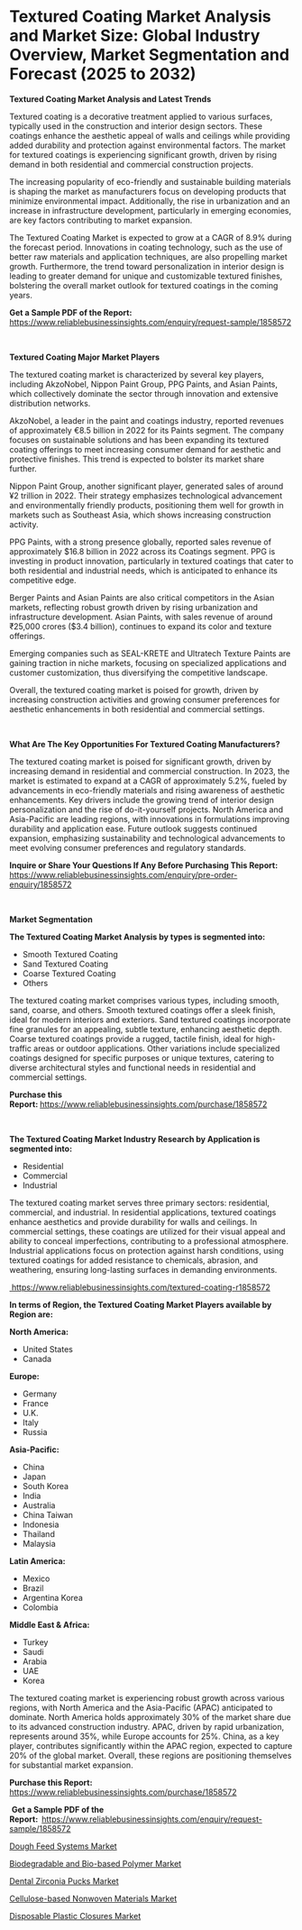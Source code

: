 <p><h1>Textured Coating Market Analysis and Market Size: Global Industry Overview, Market Segmentation and Forecast (2025 to 2032)</h1></p><p><strong>Textured Coating Market Analysis and Latest Trends</strong></p>
<p><p>Textured coating is a decorative treatment applied to various surfaces, typically used in the construction and interior design sectors. These coatings enhance the aesthetic appeal of walls and ceilings while providing added durability and protection against environmental factors. The market for textured coatings is experiencing significant growth, driven by rising demand in both residential and commercial construction projects. </p><p>The increasing popularity of eco-friendly and sustainable building materials is shaping the market as manufacturers focus on developing products that minimize environmental impact. Additionally, the rise in urbanization and an increase in infrastructure development, particularly in emerging economies, are key factors contributing to market expansion. </p><p>The Textured Coating Market is expected to grow at a CAGR of 8.9% during the forecast period. Innovations in coating technology, such as the use of better raw materials and application techniques, are also propelling market growth. Furthermore, the trend toward personalization in interior design is leading to greater demand for unique and customizable textured finishes, bolstering the overall market outlook for textured coatings in the coming years.</p></p>
<p><strong>Get a Sample PDF of the Report:&nbsp;</strong> <a href="https://www.reliablebusinessinsights.com/enquiry/request-sample/1858572?utm_campaign=60&utm_medium=2&utm_source=Github&utm_content=ia&utm_term=27032025&utm_id=textured-coating">https://www.reliablebusinessinsights.com/enquiry/request-sample/1858572</a></p>
<p>&nbsp;</p>
<p><strong>Textured Coating Major Market Players</strong></p>
<p><p>The textured coating market is characterized by several key players, including AkzoNobel, Nippon Paint Group, PPG Paints, and Asian Paints, which collectively dominate the sector through innovation and extensive distribution networks. </p><p>AkzoNobel, a leader in the paint and coatings industry, reported revenues of approximately €8.5 billion in 2022 for its Paints segment. The company focuses on sustainable solutions and has been expanding its textured coating offerings to meet increasing consumer demand for aesthetic and protective finishes. This trend is expected to bolster its market share further.</p><p>Nippon Paint Group, another significant player, generated sales of around ¥2 trillion in 2022. Their strategy emphasizes technological advancement and environmentally friendly products, positioning them well for growth in markets such as Southeast Asia, which shows increasing construction activity.</p><p>PPG Paints, with a strong presence globally, reported sales revenue of approximately $16.8 billion in 2022 across its Coatings segment. PPG is investing in product innovation, particularly in textured coatings that cater to both residential and industrial needs, which is anticipated to enhance its competitive edge.</p><p>Berger Paints and Asian Paints are also critical competitors in the Asian markets, reflecting robust growth driven by rising urbanization and infrastructure development. Asian Paints, with sales revenue of around ₹25,000 crores ($3.4 billion), continues to expand its color and texture offerings.</p><p>Emerging companies such as SEAL-KRETE and Ultratech Texture Paints are gaining traction in niche markets, focusing on specialized applications and customer customization, thus diversifying the competitive landscape.</p><p>Overall, the textured coating market is poised for growth, driven by increasing construction activities and growing consumer preferences for aesthetic enhancements in both residential and commercial settings.</p></p>
<p>&nbsp;</p>
<p><strong>What Are The Key Opportunities For Textured Coating Manufacturers?</strong></p>
<p><p>The textured coating market is poised for significant growth, driven by increasing demand in residential and commercial construction. In 2023, the market is estimated to expand at a CAGR of approximately 5.2%, fueled by advancements in eco-friendly materials and rising awareness of aesthetic enhancements. Key drivers include the growing trend of interior design personalization and the rise of do-it-yourself projects. North America and Asia-Pacific are leading regions, with innovations in formulations improving durability and application ease. Future outlook suggests continued expansion, emphasizing sustainability and technological advancements to meet evolving consumer preferences and regulatory standards.</p></p>
<p><strong>Inquire or Share Your Questions If Any Before Purchasing This Report:</strong> <a href="https://www.reliablebusinessinsights.com/enquiry/pre-order-enquiry/1858572?utm_campaign=60&utm_medium=2&utm_source=Github&utm_content=ia&utm_term=27032025&utm_id=textured-coating">https://www.reliablebusinessinsights.com/enquiry/pre-order-enquiry/1858572</a></p>
<p>&nbsp;</p>
<p><strong>Market Segmentation</strong></p>
<p><strong>The Textured Coating Market Analysis by types is segmented into:</strong></p>
<p><ul><li>Smooth Textured Coating</li><li>Sand Textured Coating</li><li>Coarse Textured Coating</li><li>Others</li></ul></p>
<p><p>The textured coating market comprises various types, including smooth, sand, coarse, and others. Smooth textured coatings offer a sleek finish, ideal for modern interiors and exteriors. Sand textured coatings incorporate fine granules for an appealing, subtle texture, enhancing aesthetic depth. Coarse textured coatings provide a rugged, tactile finish, ideal for high-traffic areas or outdoor applications. Other variations include specialized coatings designed for specific purposes or unique textures, catering to diverse architectural styles and functional needs in residential and commercial settings.</p></p>
<p><strong>Purchase this Report:&nbsp;</strong><a href="https://www.reliablebusinessinsights.com/purchase/1858572?utm_campaign=60&utm_medium=2&utm_source=Github&utm_content=ia&utm_term=27032025&utm_id=textured-coating">https://www.reliablebusinessinsights.com/purchase/1858572</a></p>
<p>&nbsp;</p>
<p><strong>The Textured Coating Market Industry Research by Application is segmented into:</strong></p>
<p><ul><li>Residential</li><li>Commercial</li><li>Industrial</li></ul></p>
<p><p>The textured coating market serves three primary sectors: residential, commercial, and industrial. In residential applications, textured coatings enhance aesthetics and provide durability for walls and ceilings. In commercial settings, these coatings are utilized for their visual appeal and ability to conceal imperfections, contributing to a professional atmosphere. Industrial applications focus on protection against harsh conditions, using textured coatings for added resistance to chemicals, abrasion, and weathering, ensuring long-lasting surfaces in demanding environments.</p></p>
<p><a href="https://www.reliablebusinessinsights.com/textured-coating-r1858572?utm_campaign=60&utm_medium=2&utm_source=Github&utm_content=ia&utm_term=27032025&utm_id=textured-coating">&nbsp;https://www.reliablebusinessinsights.com/textured-coating-r1858572</a></p>
<p><strong>In terms of Region, the Textured Coating Market Players available by Region are:</strong></p>
<p>
    <p> <strong> North America: </strong>
        <ul>
            <li>United States</li>
            <li>Canada</li>
        </ul>
        </p> 
    <p> <strong> Europe: </strong>
        <ul>
            <li>Germany</li>
            <li>France</li>
            <li>U.K.</li>
            <li>Italy</li>
            <li>Russia</li>
        </ul>
        </p> 
    <p> <strong> Asia-Pacific: </strong>
        <ul>
            <li>China</li>
            <li>Japan</li>
            <li>South Korea</li>
            <li>India</li>
            <li>Australia</li>
            <li>China Taiwan</li>
            <li>Indonesia</li>
            <li>Thailand</li>
            <li>Malaysia</li>
        </ul>
        </p> 
    <p> <strong> Latin America: </strong>
        <ul>
            <li>Mexico</li>
            <li>Brazil</li>
            <li>Argentina Korea</li>
            <li>Colombia</li>
        </ul>
        </p> 
    <p> <strong> Middle East & Africa: </strong>
        <ul>
            <li>Turkey</li>
            <li>Saudi</li>
            <li>Arabia</li>
            <li>UAE</li>
            <li>Korea</li>
        </ul>
    </p>
    </p>
<p><p>The textured coating market is experiencing robust growth across various regions, with North America and the Asia-Pacific (APAC) anticipated to dominate. North America holds approximately 30% of the market share due to its advanced construction industry. APAC, driven by rapid urbanization, represents around 35%, while Europe accounts for 25%. China, as a key player, contributes significantly within the APAC region, expected to capture 20% of the global market. Overall, these regions are positioning themselves for substantial market expansion.</p></p>
<p><strong>Purchase this Report: </strong><a href="https://www.reliablebusinessinsights.com/purchase/1858572?utm_campaign=60&utm_medium=2&utm_source=Github&utm_content=ia&utm_term=27032025&utm_id=textured-coating">https://www.reliablebusinessinsights.com/purchase/1858572</a></p>
<p>&nbsp;<strong>Get a Sample PDF of the Report:&nbsp;&nbsp;</strong><a href="https://www.reliablebusinessinsights.com/enquiry/request-sample/1858572?utm_campaign=60&utm_medium=2&utm_source=Github&utm_content=ia&utm_term=27032025&utm_id=textured-coating">https://www.reliablebusinessinsights.com/enquiry/request-sample/1858572</a></p>
<p><strong></strong></p>
<p><p><a href="https://github.com/alrogikrosa/Market-Research-Report-List-1/blob/main/dough-feed-systems-market.md?utm_campaign=60&utm_medium=2&utm_source=Github&utm_content=ia&utm_term=27032025&utm_id=textured-coating">Dough Feed Systems Market</a></p><p><a href="https://github.com/mynaoanes/Market-Research-Report-List-1/blob/main/biodegradable-and-bio-based-polymer-market.md?utm_campaign=60&utm_medium=2&utm_source=Github&utm_content=ia&utm_term=27032025&utm_id=textured-coating">Biodegradable and Bio-based Polymer Market</a></p><p><a href="https://github.com/coricnzati/Market-Research-Report-List-1/blob/main/dental-zirconia-pucks-market.md?utm_campaign=60&utm_medium=2&utm_source=Github&utm_content=ia&utm_term=27032025&utm_id=textured-coating">Dental Zirconia Pucks Market</a></p><p><a href="https://github.com/borknyberg/Market-Research-Report-List-1/blob/main/cellulose-based-nonwoven-materials-market.md?utm_campaign=60&utm_medium=2&utm_source=Github&utm_content=ia&utm_term=27032025&utm_id=textured-coating">Cellulose-based Nonwoven Materials Market</a></p><p><a href="https://github.com/puhakhommabh/Market-Research-Report-List-1/blob/main/disposable-plastic-closures-market.md?utm_campaign=60&utm_medium=2&utm_source=Github&utm_content=ia&utm_term=27032025&utm_id=textured-coating">Disposable Plastic Closures Market</a></p></p>